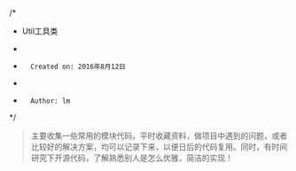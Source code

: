 /*
 * Util工具类


 * 
 *       Created on: 2016年8月12日　
 * 
 *       Author: lm
 */
 

> 主要收集一些常用的模块代码，平时收藏资料，做项目中遇到的问题，或者比较好的解决方案，均可以记录下来，以便日后的代码复用。同时，有时间研究下开源代码，了解熟悉别人是怎么优雅，简洁的实现！

